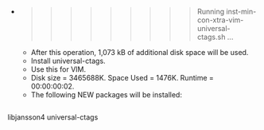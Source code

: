 * >>>>>>>>> Running inst-min-con-xtra-vim-universal-ctags.sh ...
  * After this operation, 1,073 kB of additional disk space will be used.
  * Install universal-ctags.
  * Use this for VIM.
  * Disk size = 3465688K. Space Used = 1476K. Runtime = 00:00:00:02.
  * The following NEW packages will be installed:
  ```bash
libjansson4 universal-ctags
  ```

